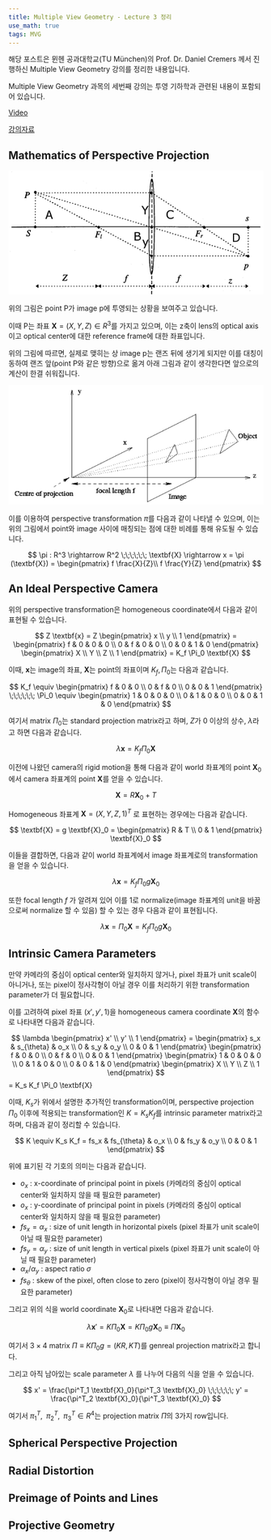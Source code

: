 ```yaml
---
title: Multiple View Geometry - Lecture 3 정리
use_math: true
tags: MVG
---
```



해당 포스트은 뮌헨 공과대학교(TU München)의 Prof. Dr. Daniel Cremers 께서 진행하신 Multiple View Geometry 강의를 정리한 내용입니다.

Multiple View Geometry 과목의 세번째 강의는 투영 기하학과 관련된 내용이 포함되어 있습니다.

[Video](https://www.youtube.com/watch?v=H6WEt3xOyPU)

[강의자료](https://drive.google.com/file/d/19vI3xbLeXcQuJz15UtwHp-YNsT5gZxEm/view?usp=sharing)


## Mathematics of Perspective Projection

<p align="center">
  <img src="https://raw.githubusercontent.com/koyeongmin/koyeongmin.github.io/master/_posts/MVG_lecture3_figure/1.png">
</p>

위의 그림은 point P가 image p에 투영되는 상황을 보여주고 있습니다.

이때 P는 좌표 $\textbf{X} = (X, Y, Z) \in R^3$를 가지고 있으며, 이는 z축이 lens의 optical axis이고 optical center에 대한 reference frame에 대한 좌표입니다.

위의 그림에 따르면, 실제로 맺히는 상 image p는 랜즈 뒤에 생기게 되지만 이를 대칭이동하여 랜즈 앞(point P와 같은 방향)으로 옮겨 아래 그림과 같이 생각한다면 앞으로의 계산이 한결 쉬워집니다.

<p align="center">
  <img src="https://raw.githubusercontent.com/koyeongmin/koyeongmin.github.io/master/_posts/MVG_lecture3_figure/2.png">
</p>

이를 이용하여 perspective transformation $\pi$를 다음과 같이 나타낼 수 있으며, 이는 위의 그림에서 point와 image 사이에 매칭되는 점에 대한 비례를 통해 유도될 수 있습니다.

$$
\pi : R^3 \rightarrow R^2 \;\;\;\;\;\; \textbf{X} \rightarrow x = \pi (\textbf{X}) = 
\begin{pmatrix}
f \frac{X}{Z}\\ 
f \frac{Y}{Z}
\end{pmatrix}
$$


## An Ideal Perspective Camera

위의 perspective transformation은 homogeneous coordinate에서  다음과 같이 표현될 수 있습니다.

$$
Z \textbf{x} = Z 
\begin{pmatrix}
x \\ 
y \\
1
\end{pmatrix} = 
\begin{pmatrix}
f & 0 & 0 & 0 \\ 
0 & f & 0 & 0 \\
0 & 0 & 1 & 0 
\end{pmatrix}
\begin{pmatrix}
X \\ 
Y \\
Z \\
1
\end{pmatrix} = K_f \Pi_0 \textbf{X}
$$

이때, $\textbf{x}$는 image의 좌표, $\textbf{X}$는 point의 좌표이며 $K_f, \Pi_0$는 다음과 같습니다.

$$
K_f \equiv 
\begin{pmatrix}
f & 0 & 0 \\ 
0 & f & 0 \\
0 & 0 & 1 
\end{pmatrix} \;\;\;\;\;\;
\Pi_0 \equiv 
\begin{pmatrix}
1 & 0 & 0 & 0 \\ 
0 & 1 & 0 & 0 \\
0 & 0 & 1 & 0 
\end{pmatrix}
$$

여기서 matrix $\Pi_0$는 standard projection matrix라고 하며, $Z$가 0 이상의 상수, $\lambda$라고 하면 다음과 같습니다.

$$
\lambda \textbf{x} = K_f \Pi_0 \textbf{X}
$$

이전에 나왔던 camera의 rigid motion을 통해 다음과 같이 world 좌표계의 point $\textbf{X}_0$에서 camera 좌표계의 point $\textbf{X}$를 얻을 수 있습니다.

$$
\textbf{X} = R \textbf{X}_0 + T
$$

Homogeneous 좌표계 $\textbf{X} = (X, Y, Z, 1)^T$ 로 표현하는 경우에는 다음과 같습니다.

$$
\textbf{X} = g \textbf{X}_0 =
\begin{pmatrix}
R & T \\ 
0 & 1
\end{pmatrix}
\textbf{X}_0
$$

이들을 결합하면, 다음과 같이 world 좌표계에서 image 좌표계로의 transformation을 얻을 수 있습니다.

$$
\lambda \textbf{x} = K_f \Pi_0 g \textbf{X}_0
$$

또한 focal length $f$ 가 알려져 있어 이를 1로 normalize(image 좌표계의 unit을 바꿈으로써 normalize 할 수 있음) 할 수 있는 경우 다음과 같이 표현됩니다.

$$
\lambda \textbf{x} = \Pi_0 \textbf{X} = K_f \Pi_0 g \textbf{X}_0
$$


## Intrinsic Camera Parameters

만약 카메라의 중심이 optical center와 일치하지 않거나, pixel 좌표가 unit scale이 아니거나, 또는 pixel이 정사각형이 아닐 경우 이를 처리하기 위한 transformation parameter가 더 필요합니다.

이를 고려하여 pixel 좌표 $(x', y', 1)$을 homogeneous camera coordinate $\textbf{X}$의 함수로 나타내면 다음과 같습니다.

$$
\lambda 
\begin{pmatrix}
x' \\ 
y' \\
1
\end{pmatrix} = 
\begin{pmatrix}
s_x & s_{\theta} & o_x \\ 
0 & s_y & o_y \\
0 & 0 & 1 
\end{pmatrix}
\begin{pmatrix}
f & 0 & 0 \\ 
0 & f & 0 \\
0 & 0 & 1 
\end{pmatrix}
\begin{pmatrix}
1 & 0 & 0 & 0 \\ 
0 & 1 & 0 & 0 \\
0 & 0 & 1 & 0 
\end{pmatrix}
\begin{pmatrix}
X \\ 
Y \\
Z  \\
1
\end{pmatrix}
$$ = K_s K_f \Pi_0 \textbf{X}

이때, $K_s$가 위에서 설명한 추가적인 transformation이며, perspective projection $\Pi_0$ 이후에 적용되는 transformation인 $K = K_s K_f$를 intrinsic parameter matrix라고 하며, 다음과 같이 정리할 수 있습니다.

$$
K \equiv K_s K_f = 
fs_x & fs_{\theta} & o_x \\ 
0 & fs_y & o_y \\
0 & 0 & 1 
\end{pmatrix}
$$

위에 표기된 각 기호의 의미는 다음과 같습니다.

- $o_x$ : x-coordinate of principal point in pixels (카메라의 중심이 optical center와 일치하지 않을 때 필요한 parameter)
- $o_x$ : y-coordinate of principal point in pixels (카메라의 중심이 optical center와 일치하지 않을 때 필요한 parameter)
- $fs_x = \alpha_x$ : size of unit length in horizontal pixels (pixel 좌표가 unit scale이 아닐 때 필요한 parameter)
- $fs_y = \alpha_y$ : size of unit length in vertical pixels (pixel 좌표가 unit scale이 아닐 때 필요한 parameter)
- $\alpha_x / \alpha_y$ : aspect ratio $\sigma$
- $fs_{\theta}$ : skew of the pixel, often close to zero (pixel이 정사각형이 아닐 경우 필요한 parameter)


그리고 위의 식을 world coordinate $\textbf{X}_0$로 나타내면 다음과 같습니다.

$$
\lambda \textbf{x}' = K \Pi_0 \textbf{X} = K \Pi_0 g \textbf{X}_0 \equiv \Pi \textbf{X}_0
$$

여기서 $3 \times 4$ matrix $\Pi \equiv K \Pi_0 g = (KR, KT)$를 genreal projection matrix라고 합니다.

그리고 아직 남아있는 scale parameter $\lambda$ 를 나누어 다음의 식을 얻을 수 있습니다.

$$
x' = \frac{\pi^T_1 \textbf{X}_0}{\pi^T_3 \textbf{X}_0} \;\;\;\;\;\; y' = \frac{\pi^T_2 \textbf{X}_0}{\pi^T_3 \textbf{X}_0}
$$

여기서 $\pi^T_1, \;\; \pi^T_2, \;\; \pi^T_3 \in R^4$는 projection matrix $\Pi$의 3가지 row입니다.



## Spherical Perspective Projection


## Radial Distortion


## Preimage of Points and Lines


## Projective Geometry

